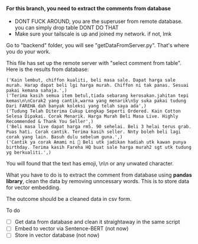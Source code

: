 #### For this branch, you need to extract the comments from database 
- DONT FUCK AROUND, you are the superuser from remote database. you can simply drop table DONT DO THAT
- Make sure your tailscale is up and joined my network. if not, lmk


Go to "backend" folder, you will see "getDataFromServer.py". That's where you do your work. 

This file has set up the remote server with "select comment from table". Here is the results from database:

```
('Kain lembut, chiffon kualiti, beli masa sale. Dapat harga sale murah. Harap dapat beli lgi harga murah. Chiffon ni tak panas. Sesuai pakai kemana sahaja.',)
('Terima kasih semua item betul,tiada sebarang kerosakan.jahitan tepi kemas\n\nCorak2 yang cantik,warna yang menarik\nSy suka pakai tudung Dari FAREHA dah banyak koleksi yang telah saya ada',)
('Tudung Telah Diterima Cukup Lengkap Seperti Ordered. Kain Cotton Selesa Dipakai. Corak Menarik. Harga Murah Beli Masa Live. Highly Recommended & Thank You Seller',)
('Beli masa live dapat harga rm5. 90 sehelai. Beli 3 helai terus grab. Puas hati. Corak cantik. Terima kasih seller. Nnty boleh beli lagi corak yang lain. Basuh dulu sebelum guna.',)
('Cantik ya corak Amami ni 🥰 Beli utk jadikan hadiah utk kawan punya birthday. Terima kasih Fareha HQ buat sale harga murah2 sgt utk tudung yg berkualiti.',)
```
You will found that the text has emoji, \n\n or any unwated character.


What you have to do is to extract the comment from database using **pandas library**, clean the data by removing unncessary words. This is to store data for vector embedding.

The outcome should be a cleaned data in csv form. 

To do
- [ ] Get data from database and clean it straightaway in the same script
- [ ] Embed to vector via Sentence-BERT (not now)
- [ ] Store in vector database (not now) 